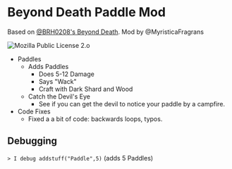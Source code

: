# Beyond Death Paddle Mod
Based on [@BRH0208's Beyond Death](https://github.com/Incode-Laboratories/Beyond-Death). Mod by @MyristicaFragrans

![Mozilla Public License 2.o](https://img.shields.io/badge/license-MPL%202.0-green.svg)

* Paddles
  * Adds Paddles
    * Does 5-12 Damage
    * Says "Wack"
    * Craft with Dark Shard and Wood
  * Catch the Devil's Eye
    * See if you can get the devil to notice your paddle by a campfire.
* Code Fixes
  * Fixed a a bit of code: backwards loops, typos.

Debugging
---------
```> I debug addstuff("Paddle",5)``` (adds 5 Paddles)
